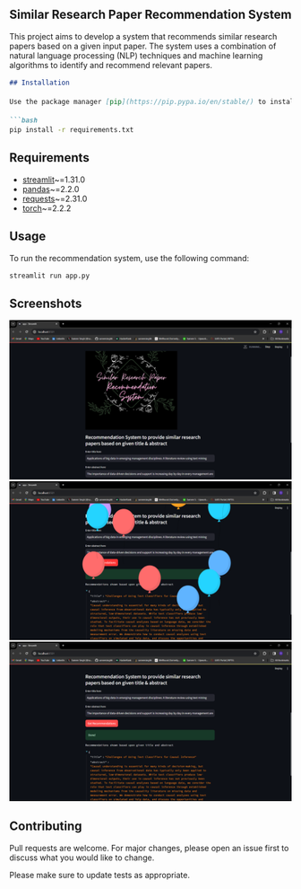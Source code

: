 ## Similar Research Paper Recommendation System

This project aims to develop a system that recommends similar research papers based on a given input paper. The system uses a combination of natural language processing (NLP) techniques and machine learning algorithms to identify and recommend relevant papers.

```markdown
## Installation

Use the package manager [pip](https://pip.pypa.io/en/stable/) to install the required packages.

```bash
pip install -r requirements.txt
```

## Requirements

- [streamlit](https://pypi.org/project/streamlit/)~=1.31.0
- [pandas](https://pypi.org/project/pandas/)~=2.2.0
- [requests](https://pypi.org/project/requests/)~=2.31.0
- [torch](https://pypi.org/project/torch/)~=2.2.2

## Usage

To run the recommendation system, use the following command:

```bash
streamlit run app.py
```
## Screenshots

![User Interface](interface.png)
![Working of Web Application](working.png)
![Final Output of web application](output.png)


## Contributing

Pull requests are welcome. For major changes, please open an issue first to discuss what you would like to change.

Please make sure to update tests as appropriate.
